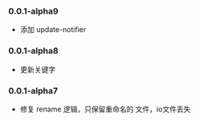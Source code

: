 ### 0.0.1-alpha9
  - 添加 update-notifier

### 0.0.1-alpha8
  - 更新关键字
  
### 0.0.1-alpha7
  - 修复 rename 逻辑，只保留重命名的 文件，io文件丢失